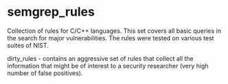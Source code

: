 # semgrep_rules
Collection of rules for C/C++ languages. This set covers all basic queries in the search for major vulnerabilities. The rules were tested on various test suites of NIST.

dirty_rules - contains an aggressive set of rules that collect all the information that might be of interest to a security researcher (very high number of false positives).
